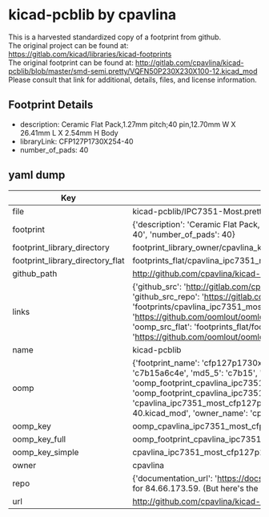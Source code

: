 # kicad-pcblib by cpavlina  
This is a harvested standardized copy of a footprint from github.  
The original project can be found at:  
https://gitlab.com/kicad/libraries/kicad-footprints  
The original footprint can be found at:
http://gitlab.com/cpavlina/kicad-pcblib/blob/master/smd-semi.pretty/VQFN50P230X230X100-12.kicad_mod
Please consult that link for additional, details, files, and license information.  
## Footprint Details
* description: Ceramic Flat Pack,1.27mm pitch;40 pin,12.70mm W X 26.41mm L X 2.54mm H Body  
* libraryLink: CFP127P1730X254-40  
* number_of_pads: 40  
## yaml dump  
| Key | Value |  
| --- | --- |  
| file | kicad-pcblib/IPC7351-Most.pretty/CFP127P1730X254-40.kicad_mod |  
| footprint | {'description': 'Ceramic Flat Pack,1.27mm pitch;40 pin,12.70mm W X 26.41mm L X 2.54mm H Body', 'libraryLink': 'CFP127P1730X254-40', 'number_of_pads': 40} |  
| footprint_library_directory | footprint_library_owner/cpavlina_kicad-pcblib |  
| footprint_library_directory_flat | footprints_flat/cpavlina_ipc7351_most_cfp127p1730x254_40/working |  
| github_path | http://github.com/cpavlina/kicad-pcblib/blob/master/IPC7351-Most.pretty/CFP127P1730X254-40.kicad_mod |  
| links | {'github_src': 'http://gitlab.com/cpavlina/kicad-pcblib/blob/master/smd-semi.pretty/VQFN50P230X230X100-12.kicad_mod', 'github_src_repo': 'https://gitlab.com/kicad/libraries/kicad-footprints', 'oomp_bot': 'footprints/cpavlina_ipc7351_most_cfp127p1730x254_40/working', 'oomp_bot_github': 'https://github.com/oomlout/oomlout_oomp_footprint_bot/tree/main/footprints/cpavlina_ipc7351_most_cfp127p1730x254_40/working', 'oomp_src_flat': 'footprints_flat/footprints_flat/cpavlina_ipc7351_most_cfp127p1730x254_40/working', 'oomp_src_flat_github': 'https://github.com/oomlout/oomlout_oomp_footprint_src/tree/main/footprints_flat/cpavlina_ipc7351_most_cfp127p1730x254_40/working'} |  
| name | kicad-pcblib |  
| oomp | {'footprint_name': 'cfp127p1730x254_40', 'library_name': 'ipc7351_most', 'md5': 'c7b15a6c4e5136f7228e6093dd5206f6', 'md5_10': 'c7b15a6c4e', 'md5_5': 'c7b15', 'md5_6': 'c7b15a', 'oomp_key': 'oomp_cpavlina_ipc7351_most_cfp127p1730x254_40', 'oomp_key_extra': 'oomp_footprint_cpavlina_ipc7351_most_cfp127p1730x254_40', 'oomp_key_full': 'oomp_footprint_cpavlina_ipc7351_most_cfp127p1730x254_40_c7b15a', 'oomp_key_simple': 'cpavlina_ipc7351_most_cfp127p1730x254_40', 'original_filename': 'kicad-pcblib/IPC7351-Most.pretty/CFP127P1730X254-40.kicad_mod', 'owner_name': 'cpavlina'} |  
| oomp_key | oomp_cpavlina_ipc7351_most_cfp127p1730x254_40 |  
| oomp_key_full | oomp_footprint_cpavlina_ipc7351_most_cfp127p1730x254_40 |  
| oomp_key_simple | cpavlina_ipc7351_most_cfp127p1730x254_40 |  
| owner | cpavlina |  
| repo | {'documentation_url': 'https://docs.github.com/rest/overview/resources-in-the-rest-api#rate-limiting', 'message': "API rate limit exceeded for 84.66.173.59. (But here's the good news: Authenticated requests get a higher rate limit. Check out the documentation for more details.)"} |  
| url | http://github.com/cpavlina/kicad-pcblib |  


